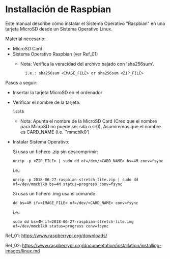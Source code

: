 # Installación de Raspbian

Este manual describe cómo instalar el Sistema Operativo "Raspbian" en una tarjeta MicroSD desde un Sistema Operativo Linux.

Material necesario:
  - MicroSD Card
  - Sistema Operativo Raspbian (ver Ref_01)
    - Nota: Verifica la veracidad del archivo bajado con 'sha256sum'.
    
            i.e.: sha256sum <IMAGE_FILE> or sha256sum <ZIP_FILE>


Pasos a seguir:

  - Insertar la tarjeta MicroSD en el ordenador

  - Verificar el nombre de la tarjeta:

        lsblk
    - Nota: Apunta el nombre de la MicroSD Card (Creo que el nombre para MicroSD no puede ser sda o sr0),
            Asumiremos que el nombre es CARD_NAME (i.e. ''mmcblk0')

  - Instalar Sistema Operativo:
  
    Si usas un fichero .zip sin descomprimir:
     
        unzip -p <ZIP_FILE> | sudo dd of=/dev/<CARD_NAME> bs=4M conv=fsync
      i.e.:

        unzip -p 2018-06-27-raspbian-stretch-lite.zip | sudo dd of=/dev/mmcblk0 bs=4M status=progress conv=fsync

    Si usas un fichero .img usa el comando:

        dd bs=4M if=<IMAGE_FILE> of=/dev/<CARD_NAME> conv=fsync

      i.e.:
      
        sudo dd bs=4M if=2018-06-27-raspbian-stretch-lite.img of=/dev/mmcblk0 status=progress conv=fsync


Ref_01: https://www.raspberrypi.org/downloads/

Ref_02: https://www.raspberrypi.org/documentation/installation/installing-images/linux.md
